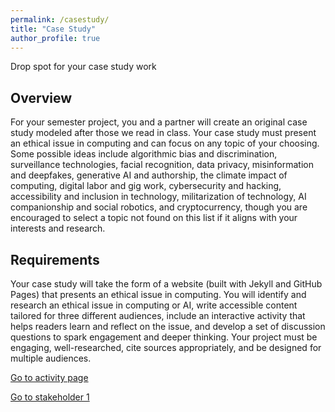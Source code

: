 ```yaml
---
permalink: /casestudy/
title: "Case Study"
author_profile: true
---
```


Drop spot for your case study work

## Overview

For your semester project, you and a partner will create an original case study
modeled after those we read in class. Your case study must present an ethical issue in computing and can focus on any topic of your choosing. Some possible ideas include algorithmic bias and discrimination, surveillance technologies, facial recognition, data privacy, misinformation and deepfakes, generative AI and authorship, the climate impact of computing, digital labor and gig work, cybersecurity and hacking, accessibility and inclusion in technology, militarization of technology, AI companionship and social robotics, and cryptocurrency, though you are encouraged to select a topic not found on this list if it aligns with your interests and research.

## Requirements

Your case study will take the form of a website (built with Jekyll and GitHub Pages) that presents an ethical issue in computing. You will identify and research an ethical issue in computing or AI, write accessible content tailored for three different audiences, include an interactive activity that helps readers learn and reflect on the issue, and develop a set of discussion questions to spark engagement and deeper thinking. Your project must be engaging, well-researched, cite sources appropriately, and be designed for multiple audiences.

[Go to activity page](activity/)

[Go to stakeholder 1](stakeholder1/)